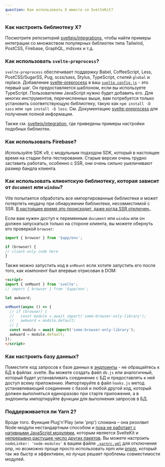 ```yaml
---
question: Как использовать X вместе со SvelteKit?
---
```


### Как настроить библиотеку X?

Посмотрите репозиторий [sveltejs/integrations](https://github.com/sveltejs/integrations#sveltekit), чтобы найти примеры интеграции со множеством популярных библиотек типа Tailwind, PostCSS, Firebase, GraphQL, mdsvex и т.д.

<!-- ### Как использовать Babel, CoffeeScript, Less, PostCSS / SugarSS, Pug, scss / sass, Stylus, TypeScript, `global` стили или заменить? -->


### Как использовать `svelte-preprocess`?

<!-- SvelteKit предоставляет [svelte-preprocess](https://github.com/sveltejs/svelte-preprocess) по умолчанию . Для многих из этих инструментов вам нужно только установить соответствующую библиотеку, например `npm install -D sass` или `npm install -D less`. Смотрите [svelte-preprocess](https://github.com/sveltejs/svelte-preprocess) для получения полной информации. -->

<!-- Добавление [svelte-preprocess](https://github.com/sveltejs/svelte-preprocess) в [`svelte.config.cjs`](/docs#конфигурация) — это первый шаг. Для многих инструментов, перечисленных выше, нужно только установить соответствующую библиотеку, такую ​​как `npm install -D sass` или `npm install -D less`. Смотрите подробную информацию в документации по svelte-preprocess. -->

`svelte-preprocess` обеспечивает поддержку Babel, CoffeeScript, Less, PostCSS/SugarSS, Pug, scss/sass, Stylus, TypeScript, стилей `global` и replace. Добавление [svelte-preprocess](https://github.com/sveltejs/svelte-preprocess) в ваш [`svelte.config.js`](/docs#konfiguracziya) - это первый шаг. Он предоставляется шаблоном, если вы используете TypeScript. Пользователям JavaScript нужно будет добавить его. Для многих инструментов, перечисленных выше, вам потребуется только установить соответствующую библиотеку, такую ​​как `npm install -D sass` или` npm install -D less`. См. Документацию [svelte-preprocess](https://github.com/sveltejs/svelte-preprocess) для получения полной информации.

<!-- Также смотрите настроки этих и подобных библиотек в [примерах выше](#как-использовать-x-вместе-со-sveltekit-как-настроить-библиотеку-x). -->
Также см. [sveltejs/integration](https://github.com/sveltejs/integrations#sveltekit), где приведены примеры настройки подобных библиотек.


### Как использовать Firebase?

Используйте SDK v9, с модульным подходом SDK, который в настоящее время на стадии бета-тестирования. Старые версии очень трудно заставить работать, особенно с SSR, они очень сильно уыеличивают размер бандла клиента.


### Как использовать клиентскую библиотеку, которая зависит от `document` или `window`?

Vite попытается обработать все импортированные библиотеки и может потерпеть неудачу при обнаружении библиотеки, несовместимой с SSR. [В настоящее время это происходит, даже когда SSR отключен.](https://github.com/sveltejs/kit/issues/754).

Если вам нужен доступ к переменным `document` или `window` или он должен запускаться только на стороне клиента, вы можете обернуть его проверкой `browser`:

```js
import { browser } from '$app/env';

if (browser) {
// client-only code here
}
```

Также можно запустить код в `onMount` если хотите запустить его после того, как компонент был впервые отрисован в DOM:

```html
<script>
import { onMount } from 'svelte';
// import { browser } from '$app/env';

let awkward;

onMount(async () => {
  // if (browser) {
  //   const module = await import('some-browser-only-library');
  //   awkward = module.default;
  // }
  const module = await import('some-browser-only-library');
  awkward = module.default;
});
</script>
```

### Как настроить базу данных?

Поместите код запросов к базе данных в [эндпоинты](/docs#marshruty-endpointy) - не обращайтесь к БД в файлах .svelte. Вы можете создать файл `db.js` или аналогичный, который будет устанавливать соединение с БД и предоставлять к ней доступ всему приложению. Импортируйте в файл `hooks.js` метод устанавливающий соединение с базой и любой другой код, который должен выполняться единоразово при старте приложения, а в эндпоинты импортируйте функции для выполнения запросов в БД.


<!-- ### Как использовать Axios?

Скорее всего он вам не нужен. Обычно мы рекомендуем использовать `fetch`. При необходимости, лучше использовать не Axios, а его полную замену написанную на ES модулях – `redaxios`, [пока в Axios не будет поддержки ES модулей](https://github.com/axios/axios/issues/1879). В крайнем случае, при желании использовать сам Axios, попробуйте поместить его в `optimizeDeps.include`. -->


### Поддерживается ли Yarn 2?

Вроде того. Функция Plug'n'Play (или 'pnp') сломана – она резолвит Node-модули нестандартным способом и [пока не работает с нативными JavaScript модулями](https://github.com/yarnpkg/berry/issues/638), которым является SvelteKit и [непрерывно растущее число других пакетов](https://blog.sindresorhus.com/get-ready-for-esm-aa53530b3f77). Вы можете настроить `nodeLinker: 'node-modules'` в вашем файле [`.yarnrc.yml`](https://yarnpkg.com/configuration/yarnrc#nodeLinker) для отключения pnp, но возможно проще просто  использовать  npm или [pnpm](https://pnpm.io/), который так же быстр и эффективен, но лучше решает проблемы совместимости модулей.